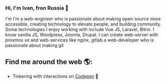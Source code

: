 ### Hi, I'm Ivan, fron Russia 👋 
I'm I'm a web-engineer who is passionate about making open-source more accessible, creating technology to elevate people, and building community. Some technologies I enjoy working with include Vue JS, Laravel, Bitrix. I know vanilla JS, Wordpress, Joomla, Drupal. I can create web-server with proxmox ve and web-services like nginx, gitlab.a web-developer who is passionate about making git

## Find me around the web 🌎:
- Tinkering with interactions on <a href="https://codepen.io/Shturmavik/">Codepen</a> 🏓

<!--
**shturmavik/shturmavik** is a ✨ _special_ ✨ repository because its `README.md` (this file) appears on your GitHub profile.

Here are some ideas to get you started:

- 🔭 I’m currently working on ...
- 🌱 I’m currently learning ...
- 👯 I’m looking to collaborate on ...
- 🤔 I’m looking for help with ...
- 💬 Ask me about ...
- 📫 How to reach me: ...
- 😄 Pronouns: ...
- ⚡ Fun fact: ...
-->

